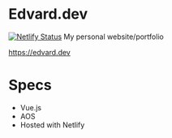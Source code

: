 # Edvard.dev
[![Netlify Status](https://api.netlify.com/api/v1/badges/671386db-cf54-4259-ac45-2d2aa8910c91/deploy-status)](https://app.netlify.com/sites/edvard/deploys)
My personal website/portfolio

https://edvard.dev

# Specs
- Vue.js
- AOS
- Hosted with Netlify

